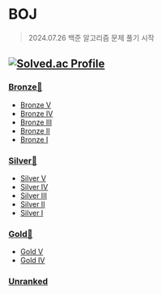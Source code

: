 # BOJ

> 2024.07.26 백준 알고리즘 문제 풀기 시작

[![Solved.ac Profile](http://mazassumnida.wtf/api/v2/generate_badge?boj=howl126)](https://solved.ac/howl126)
---
### [Bronze🥉](https://github.com/HyunjunYoo/BOJ/tree/main/%EB%B0%B1%EC%A4%80/Bronze)
 - [Bronze V](https://github.com/HyunjunYoo/BOJ/tree/main/%EB%B0%B1%EC%A4%80/Bronze)
 - [Bronze IV](https://github.com/HyunjunYoo/BOJ/tree/main/%EB%B0%B1%EC%A4%80/Bronze)
 - [Bronze III](https://github.com/HyunjunYoo/BOJ/tree/main/%EB%B0%B1%EC%A4%80/Bronze)
 - [Bronze II](https://github.com/HyunjunYoo/BOJ/tree/main/%EB%B0%B1%EC%A4%80/Bronze)
 - [Bronze I](https://github.com/HyunjunYoo/BOJ/tree/main/%EB%B0%B1%EC%A4%80/Bronze)

### [Silver🥈](https://github.com/HyunjunYoo/BJA)
 - [Silver V](https://github.com/HyunjunYoo/BOJ/tree/main/%EB%B0%B1%EC%A4%80/Silver)
 - [Silver IV](https://github.com/HyunjunYoo/BOJ/tree/main/%EB%B0%B1%EC%A4%80/Silver)
 - [Silver III](https://github.com/HyunjunYoo/BOJ/tree/main/%EB%B0%B1%EC%A4%80/Silver)
 - [Silver II](https://github.com/HyunjunYoo/BOJ/tree/main/%EB%B0%B1%EC%A4%80/Silver)
 - [Silver I](https://github.com/HyunjunYoo/BOJ/tree/main/%EB%B0%B1%EC%A4%80/Silver)

### [Gold🥇](https://github.com/HyunjunYoo/BJA)
 - [Gold V](https://github.com/HyunjunYoo/BOJ/tree/main/%EB%B0%B1%EC%A4%80/Gold)
 - [Gold IV](https://github.com/HyunjunYoo/BOJ/tree/main/%EB%B0%B1%EC%A4%80/Gold)

### [Unranked](https://github.com/HyunjunYoo/BJA)
